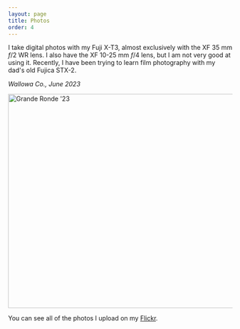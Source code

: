 ```yaml
---
layout: page
title: Photos
order: 4
---
```


I take digital photos with my Fuji X-T3, almost exclusively with the XF 35 mm *f*/2 WR lens. I also have the XF 10-25 mm *f*/4 lens, but I am not very good at using it. Recently, I have been trying to learn film photography with my dad's old Fujica STX-2. 

*Wallowa Co., June 2023*

<a data-flickr-embed="true" href="https://www.flickr.com/photos/199776332@N03/albums/72177720314584475" title="Grande Ronde &#x27;23"><img src="https://live.staticflickr.com/65535/53510911183_f1818dcc62.jpg" width="900" height="480" alt="Grande Ronde &#x27;23"/></a><script async src="//embedr.flickr.com/assets/client-code.js" charset="utf-8"></script>

You can see all of the photos I upload on my [Flickr](https://www.flickr.com/photos/199776332@N03/). 